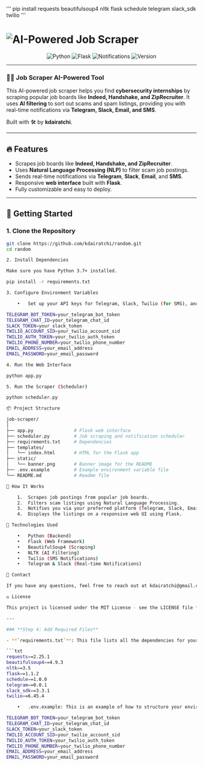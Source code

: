 '''
pip install requests beautifulsoup4 nltk flask schedule telegram slack_sdk twilio
'''

# ![AI-Powered Job Scraper](banner.png)

<p align="center">
  <img src="https://img.shields.io/badge/Language-Python-blue.svg" alt="Python">
  <img src="https://img.shields.io/badge/Framework-Flask-green.svg" alt="Flask">
  <img src="https://img.shields.io/badge/Notifications-Telegram%2C%20Slack%2C%20SMS-orange" alt="Notifications">
  <img src="https://img.shields.io/badge/Version-1.0.0-brightgreen" alt="Version">
</p>

---

### 👨‍💻 **Job Scraper AI-Powered Tool**

This AI-powered job scraper helps you find **cybersecurity internships** by scraping popular job boards like **Indeed, Handshake, and ZipRecruiter**. It uses **AI filtering** to sort out scams and spam listings, providing you with real-time notifications via **Telegram, Slack, Email, and SMS**.

Built with 🛠️ by **kdairatchi**.

---

## 🔥 **Features**
- Scrapes job boards like **Indeed, Handshake, and ZipRecruiter**.
- Uses **Natural Language Processing (NLP)** to filter scam job postings.
- Sends real-time notifications via **Telegram**, **Slack**, **Email**, and **SMS**.
- Responsive **web interface** built with **Flask**.
- Fully customizable and easy to deploy.

---

## 🏁 **Getting Started**

### 1. **Clone the Repository**
```bash
git clone https://github.com/kdairatchi/random.git
cd random

2. Install Dependencies

Make sure you have Python 3.7+ installed.

pip install -r requirements.txt

3. Configure Environment Variables

	•	Set up your API keys for Telegram, Slack, Twilio (for SMS), and your email credentials in a .env file:

TELEGRAM_BOT_TOKEN=your_telegram_bot_token
TELEGRAM_CHAT_ID=your_telegram_chat_id
SLACK_TOKEN=your_slack_token
TWILIO_ACCOUNT_SID=your_twilio_account_sid
TWILIO_AUTH_TOKEN=your_twilio_auth_token
TWILIO_PHONE_NUMBER=your_twilio_phone_number
EMAIL_ADDRESS=your_email_address
EMAIL_PASSWORD=your_email_password

4. Run the Web Interface

python app.py

5. Run the Scraper (Scheduler)

python scheduler.py

📦 Project Structure

job-scraper/
│
├── app.py               # Flask web interface
├── scheduler.py         # Job scraping and notification scheduler
├── requirements.txt     # Dependencies
├── templates/
│   └── index.html       # HTML for the Flask app
├── static/
│   └── banner.png       # Banner image for the README
├── .env.example         # Example environment variable file
└── README.md            # Readme file

🚀 How It Works

	1.	Scrapes job postings from popular job boards.
	2.	Filters scam listings using Natural Language Processing.
	3.	Notifies you via your preferred platform (Telegram, Slack, Email, SMS).
	4.	Displays the listings on a responsive web UI using Flask.

🧰 Technologies Used

	•	Python (Backend)
	•	Flask (Web Framework)
	•	BeautifulSoup4 (Scraping)
	•	NLTK (AI Filtering)
	•	Twilio (SMS Notifications)
	•	Telegram & Slack (Real-time Notifications)

📩 Contact

If you have any questions, feel free to reach out at kdairatchi@gmail.com.

⚖️ License

This project is licensed under the MIT License - see the LICENSE file for details.

---

### **Step 4: Add Required Files**

- **`requirements.txt`**: This file lists all the dependencies for your project.

```txt
requests==2.25.1
beautifulsoup4==4.9.3
nltk==3.5
flask==1.1.2
schedule==1.0.0
telegram==0.0.1
slack_sdk==3.3.1
twilio==6.45.4

	•	.env.example: This is an example of how to structure your environment variables.

TELEGRAM_BOT_TOKEN=your_telegram_bot_token
TELEGRAM_CHAT_ID=your_telegram_chat_id
SLACK_TOKEN=your_slack_token
TWILIO_ACCOUNT_SID=your_twilio_account_sid
TWILIO_AUTH_TOKEN=your_twilio_auth_token
TWILIO_PHONE_NUMBER=your_twilio_phone_number
EMAIL_ADDRESS=your_email_address
EMAIL_PASSWORD=your_email_password
